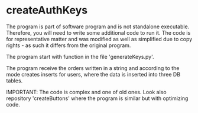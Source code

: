 # createAuthKeys
The program is part of software program and is not standalone executable. Therefore, you will need to write some additional code to run it. 
The code is for representative matter and was modified as well as simplified due to copy rights - as such it differs from the original program.

The program start with function <generateKey> in the file 'generateKeys.py'.

The program receive the orders written in a string and according to the mode creates inserts for users, where the data is inserted into three DB tables.

IMPORTANT: The code is complex and one of old ones. Look also repository 'createButtons' where the program is similar but with optimizing code.

